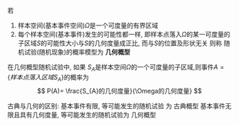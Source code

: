

若
1. 样本空间(基本事件空间)$\Omega$是一个可度量的有界区域
2. 每个样本空间(基本事件)发生的可能性都一样, 即样本点落入$\Omega$的某一可度量的子区域$S$的可能性大小与$S$的几何度量成正比, 而与$S$的位置及形状无关
则称 随机试验(随机现象)的概率模型为 **几何概型**

在几何概型随机试验中, 如果 $S_{A}$是样本空间$\Omega$的一个可度量的子区域,则事件$A= \{样本点落入区域S_{A}\}$的概率为
$$
P(A)= \frac{S_{A}的几何度量}{\Omega的几何度量}
$$

古典与几何的区别:
基本事件有限, 等可能发生的随机试验 为 古典概型
基本事件无限且具有几何度量, 等可能发生的随机试验为 几何概型
